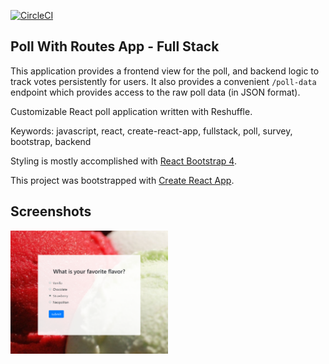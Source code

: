 [![CircleCI](https://circleci.com/gh/reshufflehq/poll.svg?style=svg)](https://circleci.com/gh/reshufflehq/poll)

## Poll With Routes App - Full Stack

This application provides a frontend view for the poll, and backend logic to track votes persistently for users. It also provides a convenient `/poll-data` endpoint which provides access to the raw poll data (in JSON format).

Customizable React poll application written with Reshuffle.

Keywords: javascript, react, create-react-app, fullstack, poll, survey, bootstrap, backend

Styling is mostly accomplished with [React Bootstrap 4](https://react-bootstrap.github.io/).

This project was bootstrapped with [Create React App](https://github.com/facebook/create-react-app).

## Screenshots

<img src="./app-screen.png" width="50%" height="50%">
